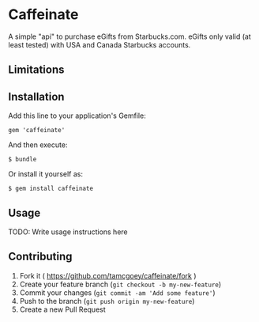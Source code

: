 # Caffeinate

A simple "api" to purchase eGifts from Starbucks.com. eGifts only valid (at least tested) with USA and Canada Starbucks accounts.

## Limitations


## Installation

Add this line to your application's Gemfile:

    gem 'caffeinate'

And then execute:

    $ bundle

Or install it yourself as:

    $ gem install caffeinate

## Usage

TODO: Write usage instructions here

## Contributing

1. Fork it ( https://github.com/tamcgoey/caffeinate/fork )
2. Create your feature branch (`git checkout -b my-new-feature`)
3. Commit your changes (`git commit -am 'Add some feature'`)
4. Push to the branch (`git push origin my-new-feature`)
5. Create a new Pull Request
